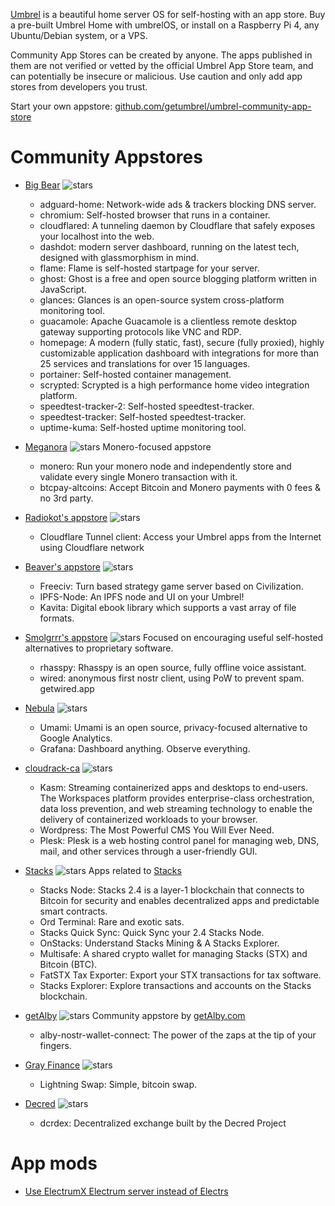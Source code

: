 [Umbrel](https://github.com/getumbrel) is a beautiful home server OS for self-hosting with an app store. Buy a pre-built Umbrel Home with umbrelOS, or install on a Raspberry Pi 4, any Ubuntu/Debian system, or a VPS.

Community App Stores can be created by anyone. The apps published in them are not verified or vetted by the official Umbrel App Store team, and can potentially be insecure or malicious. Use caution and only add app stores from developers you trust.

Start your own appstore: [github.com/getumbrel/umbrel-community-app-store](https://github.com/getumbrel/umbrel-community-app-store)

# Community Appstores
- [Big Bear](https://github.com/bigbeartechworld/big-bear-umbrel) ![stars](https://img.shields.io/github/stars/bigbeartechworld/big-bear-umbrel.svg?style=social)
  - adguard-home: Network-wide ads & trackers blocking DNS server.
  - chromium: Self-hosted browser that runs in a container.
  - cloudflared: A tunneling daemon by Cloudflare that safely exposes your localhost into the web.
  - dashdot: modern server dashboard, running on the latest tech, designed with glassmorphism in mind.
  - flame: Flame is self-hosted startpage for your server.
  - ghost: Ghost is a free and open source blogging platform written in JavaScript.
  - glances: Glances is an open-source system cross-platform monitoring tool.
  - guacamole: Apache Guacamole is a clientless remote desktop gateway supporting protocols like VNC and RDP.
  - homepage: A modern (fully static, fast), secure (fully proxied), highly customizable application dashboard with integrations for more than 25 services and translations for over 15 languages.
  - portainer: Self-hosted container management.
  - scrypted: Scrypted is a high performance home video integration platform.
  - speedtest-tracker-2: Self-hosted speedtest-tracker.
  - speedtest-tracker: Self-hosted speedtest-tracker.
  - uptime-kuma: Self-hosted uptime monitoring tool.

- [Meganora](https://github.com/deverickapollo/meganero) ![stars](https://img.shields.io/github/stars/deverickapollo/meganero.svg?style=social)
  Monero-focused appstore
  - monero: Run your monero node and independently store and validate every single Monero transaction with it.
  - btcpay-altcoins: Accept Bitcoin and Monero payments with 0 fees & no 3rd party.
 
- [Radiokot's appstore](https://github.com/Radiokot/umbrel-app-store) ![stars](https://img.shields.io/github/stars/Radiokot/umbrel-app-store.svg?style=social)
  - Cloudflare Tunnel client: Access your Umbrel apps from the Internet using Cloudflare network

- [Beaver's appstore](https://github.com/buttonbeaver/beaver-umbrel-app-store) ![stars](https://img.shields.io/github/stars/buttonbeaver/beaver-umbrel-app-store.svg?style=social)
  - Freeciv: Turn based strategy game server based on Civilization.
  - IPFS-Node: An IPFS node and UI on your Umbrel!
  - Kavita: Digital ebook library which supports a vast array of file formats.
  
- [Smolgrrr's appstore](https://github.com/smolgrrr/smolgrrr_umbrel_apps) ![stars](https://img.shields.io/github/stars/smolgrrr/smolgrrr_umbrel_apps.svg?style=social)
  Focused on encouraging useful self-hosted alternatives to proprietary software.
  - rhasspy: Rhasspy is an open source, fully offline voice assistant.
  - wired: anonymous first nostr client, using PoW to prevent spam. getwired.app

- [Nebula](https://github.com/itsnebulalol/umbrel-store) ![stars](https://img.shields.io/github/stars/itsnebulalol/umbrel-store.svg?style=social)
  - Umami: Umami is an open source, privacy-focused alternative to Google Analytics.
  - Grafana: Dashboard anything. Observe everything.

- [cloudrack-ca](https://github.com/cloudrack-ca/cloudrack-umbrel-apps) ![stars](https://img.shields.io/github/stars/cloudrack-ca/cloudrack-umbrel-apps.svg?style=social)
  - Kasm: Streaming containerized apps and desktops to end-users. The Workspaces platform provides enterprise-class orchestration, data loss prevention, and web streaming technology to enable the delivery of containerized workloads to your browser.
  - Wordpress: The Most Powerful CMS You Will Ever Need.
  - Plesk: Plesk is a web hosting control panel for managing web, DNS, mail, and other services through a user-friendly GUI.

- [Stacks](https://github.com/ceramicwhite/stacks-apps-on-umbrel) ![stars](https://img.shields.io/github/stars/ceramicwhite/stacks-apps-on-umbrel.svg?style=social)
  Apps related to [Stacks](https://www.stacks.co/)
  -  Stacks Node: Stacks 2.4 is a layer-1 blockchain that connects to Bitcoin for security and enables decentralized apps and predictable smart contracts. 
  -  Ord Terminal: Rare and exotic sats.
  -  Stacks Quick Sync: Quick Sync your 2.4 Stacks Node.
  -  OnStacks: Understand Stacks Mining & A Stacks Explorer.
  -  Multisafe: A shared crypto wallet for managing Stacks (STX) and Bitcoin (BTC).
  -  FatSTX Tax Exporter: Export your STX transactions for tax software.
  -  Stacks Explorer: Explore transactions and accounts on the Stacks blockchain.

- [getAlby](https://github.com/getAlby/umbrel-community-app-store) ![stars](https://img.shields.io/github/stars/getAlby/umbrel-community-app-store.svg?style=social)
  Community appstore by [getAlby.com](https://getalby.com/)
  - alby-nostr-wallet-connect: The power of the zaps at the tip of your fingers.
    
- [Gray Finance](https://github.com/GrayFinance/gray-finance-community-app-store) ![stars](https://img.shields.io/github/stars/GrayFinance/gray-finance-community-app-store.svg?style=social)
  -  Lightning Swap: Simple, bitcoin swap.

- [Decred](https://github.com/decred/umbrel-app-store) ![stars](https://img.shields.io/github/stars/decred/umbrel-app-store.svg?style=social)
  - dcrdex: Decentralized exchange built by the Decred Project

# App mods
- [Use ElectrumX Electrum server instead of Electrs](mods/electrumx-instead-of-electrs.md)